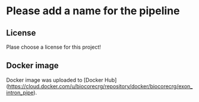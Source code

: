 # Please add a name for the pipeline

## License
Plase choose a license for this project!

## Docker image
Docker image was uploaded to [Docker Hub] (https://cloud.docker.com/u/biocorecrg/repository/docker/biocorecrg/exon_intron_pipe). 
